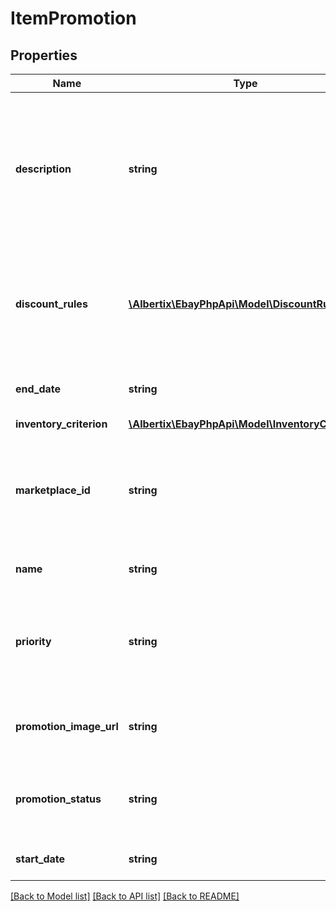 # ItemPromotion

## Properties
Name | Type | Description | Notes
------------ | ------------- | ------------- | -------------
**description** | **string** | This is the seller-defined &amp;quot;tag line&amp;quot; for the offer, such as &amp;quot;Save on designer shoes.&amp;quot; A tag line appears under the &amp;quot;offer-type text&amp;quot; that is generated for the promotion. The text is displayed on the offer tile that is shown on the seller&#39;s All Offers page and on the event page for the promotion. Note: Offer-type text is a teaser that&#39;s presented throughout the buyer&#39;s journey through the sales flow and is generated by eBay. This text is not editable by the seller&amp;mdash;it&#39;s derived from the settings in the discountRules and discountSpecification fields&amp;mdash;and can be, for example, &amp;quot;Extra 20% off when you buy 3+&amp;quot;. Maximum length: 50 | [optional] 
**discount_rules** | [**\Albertix\EbayPhpApi\Model\DiscountRule[]**](DiscountRule.md) | This container defines a promotion using the following two required fields: discountBenefit &amp;ndash; Defines a discount as either a monetary amount or a percentage that is subtracted from the sales price of an item, a set of items, or an order. discountSpecification &amp;ndash; Defines a set of rules that determine when the promotion is applied. Tip: Refer to Specifying item promotion discounts for information and examples on how to combine discountBenefit and discountSpecification to create different types of promotions. | [optional] 
**end_date** | **string** | The date and time the promotion ends in UTC format (yyyy-MM-ddThh:mm.ss.sssZ). If this field is blank (null), it indicates the promotion has no end date. For display purposes, convert this time into the local time of the seller. | [optional] 
**inventory_criterion** | [**\Albertix\EbayPhpApi\Model\InventoryCriterion**](InventoryCriterion.md) |  | [optional] 
**marketplace_id** | **string** | The eBay marketplace ID of the site where the threshold promotion is hosted. Threshold promotions are currently supported on a limited number of eBay marketplaces. Valid values: EBAY_AU &#x3D; Australia EBAY_DE &#x3D; Germany EBAY_ES &#x3D; Spain EBAY_FR &#x3D; France EBAY_GB &#x3D; Great Britain EBAY_IT &#x3D; Italy EBAY_US &#x3D; United States For implementation help, refer to &lt;a href&#x3D;&#39;https://developer.ebay.com/devzone/rest/api-ref/marketing/types/MarketplaceIdEnum.html&#39;&gt;eBay API documentation&lt;/a&gt; | [optional] 
**name** | **string** | The seller-defined name or &amp;quot;title&amp;quot; of the promotion that the seller can use to identify a promotion. This label is not displayed in end-user flows. Maximum length: 90 | [optional] 
**priority** | **string** | Indicates the precedence of the promotion, which is used to determine the position of a promotion on the seller&#39;s All Offers page. If an item is associated with multiple promotions, the promotion with the higher priority takes precedence. For implementation help, refer to &lt;a href&#x3D;&#39;https://developer.ebay.com/devzone/rest/api-ref/marketing/types/PromotionPriorityEnum.html&#39;&gt;eBay API documentation&lt;/a&gt; | [optional] 
**promotion_image_url** | **string** | A URL that points to the image that represents the promotion. This image is displayed on the seller&#39;s All Offers page. The URL must point to either JPEG or PNG image and it must be a minimum of 500x500 pixels in dimension and cannot exceed 12Mb in size. | [optional] 
**promotion_status** | **string** | The current status of the promotion. When creating a new promotion, this value must be set to either DRAFT or SCHEDULED. For implementation help, refer to &lt;a href&#x3D;&#39;https://developer.ebay.com/devzone/rest/api-ref/marketing/types/PromotionStatusEnum.html&#39;&gt;eBay API documentation&lt;/a&gt; | [optional] 
**start_date** | **string** | The date and time the promotion starts in UTC format (yyyy-MM-ddThh:mm.ss.sssZ). For display purposes, convert this time into the local time of the seller. | [optional] 

[[Back to Model list]](../README.md#documentation-for-models) [[Back to API list]](../README.md#documentation-for-api-endpoints) [[Back to README]](../README.md)


